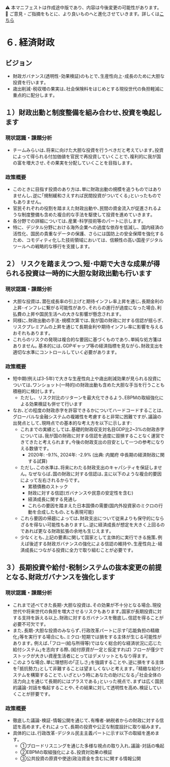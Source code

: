 ⚠️ 本マニフェストは作成途中版であり、内容は今後変更の可能性があります。  
💬 ご意見・ご指摘をもとに、より良いものへと進化させていきます。詳しくは[こちら](README.md#このマニフェスト自身もみんなの知恵を集めて改善していきます)

# ６. 経済財政

## ビジョン

* 財政ガバナンス(透明性･効果検証)のもとで､生産性向上･成長のために大胆な投資を行います｡  
* 歳出削減･税収増の果実は､社会保険料をはじめとする現役世代の負担軽減に重点的に配分します｡

## １）財政出動と制度整備を組み合わせ､投資を喚起します

### 現状認識・課題分析

* チームみらいは､将来に向けた大胆な投資を行うべきだと考えています｡投資によって得られる付加価値を官民で再投資していくことで､複利的に我が国の富を増大させ､その果実を分配していくことを目指します｡

### 政策概要

* このときに目指す投資のあり方は､単に財政出動の規模を追うものではありませんし､逆に｢規制緩和さえすれば民間投資がついてくる｣といったものでもありません｡  
* 官民それぞれの役割を踏まえた財政出動や､民間の資金流入が促進されるような制度整備も含めた複合的な手法を駆使して投資を進めていきます｡   
* 各分野での詳細については､産業･科学技術等のパートに示します｡
* 特に、デジタル分野における海外企業への過度な依存を低減し、国内経済の活性化、国民の貴重なデータの保護、さらには国防上の安全保障を強化するため、コモディティ化した技術領域においては、信頼性の高い国産デジタルツールへの戦略的な移行を支援します。

## ２） リスクを踏まえつつ､短･中期で大きな成果が得られる投資は一時的に大胆な財政出動も行います

### 現状認識・課題分析

* 大胆な投資は､潜在成長率の引上げと期待インフレ率上昇を通じ､長期金利の上昇･インフレに繋がる可能性があり､それらの進行が過度になった場合､利払費の上昇や国民生活への大きな影響が懸念されます｡  
* 同様に､財政出動の手法･規模次第では､我が国の財政に対する信認が揺らぎ､リスクプレミアムの上昇を通じて長期金利や期待インフレ率に影響を与えるおそれもあります｡  
* これらのリスクの発現は複合的な要因に基づくものであり､単純な処方箋はありません｡ 基本的には､GDPギャップ等の経済指標を見ながら､財政支出を適切な水準にコントロールしていく必要があります｡

### 政策概要

* 短中期(例えば3-5年)で大きな生産性向上や歳出削減効果が見られる投資については､ワンショット(一時的)の財政出動も含めた大胆な手当を行うことも積極的に検討します｡  
  * ただし、リスク対比のリターンを最大化できるよう､EBPMの取組強化による効果検証も併せて行います  
* なお､どの程度の財政赤字を許容できるかについてハードコードすることは､グローバルな金融システムの複雑性を考慮すると非常に困難ですが､議論の出発点として､現時点での基本的な考え方を以下に示します:   
  * これまでの実績としては､基礎的財政収支対名目GDP比2\~3%の財政赤字については､我が国の財政に対する信認を過度に毀損することなく運営できてきたと考えられます｡今後の財政支出の目安として一つの参考になりえる数値です｡  
    * 2020年: \-9.1%, 2024年: \-2.9% (出典: 内閣府 中長期の経済財政に関する試算)  
  * ただし､この水準は､将来にわたる財政支出のキャパシティを保証しません｡ なぜならば､国の財政に対する信認は､主に以下のような複合的要因によって左右されるからです｡  
    * 累積債務のストック  
    * 財政に対する信認(ガバナンスや民意の安定性を含む)  
    * 経済成長に関する見通し  
    * これらの要因を踏まえた日本国債の需要(国内外投資家のミクロの行動を合成したもの､とも表現可能)  
  * これら要因の帰趨によっては､財政支出について従来よりも保守的にならざるを得ない可能性もありますし､逆に経済成長が想定を大きく上回るのであれば更なる財政拡張の余地も生じえます｡  
  * 少なくとも､上記の要素に関して国家として主体的に実行できる施策､例えば後述する財政ガバナンスの強化による信認の維持や､生産性向上･経済成長につながる投資に全力で取り組むことが必要です｡

## ３）長期投資や給付･税制システムの抜本変更の前提となる､財政ガバナンスを強化します

### 現状認識・課題分析

* これまで述べてきた長期･大胆な投資は､その効果が不十分となる場合､現役世代や将来世代の負担を増大させるリスクもあります｡国家が長期投資に対する支持を訴える以上､財政に対するガバナンスを徹底し､信認を得ることが必要不可欠です｡  
* また､長期･大胆な投資のみならず､行政改革パートに示す｢応能負担の精緻化｣等を実行する場合にも､ミクロ･短期では損をする主体が生じる可能性があります｡ 例えば､｢フロー(給与所得等)ではなく総合的な経済状況に応じた給付システム｣を志向する際､(給付原資が一定と仮定すれば) フローが僅少でストックが大きい資産生活者にとってはデメリットともなり得ます｡  
* このような場合､単に理想形の｢正しさ｣を強調することや､逆に損をする主体を｢抵抗勢力｣として非難することは望ましくないと考えます｡ ｢精緻な給付システムを構築することで､いざという時にあなたの助けになる｣｢社会全体の活力向上を通じて長期的にはプラスである｣といった視点で､まずは広く国民的議論･対話を喚起することや､その結果に対して透明性を高め､検証していくことが肝要です｡

### 政策概要

* 徹底した議論･検証･情報公開を通じて､有権者･納税者からの財政に対する信認を高めます｡それによって､長期の投資や公正な制度設計に取り組みます｡  
* 具体的には､行政改革･デジタル民主主義パートに示す以下の取組を進めます｡   
  * ①ブロードリスニングを通じた多様な視点の取り入れ､議論･対話の喚起  
  * ②EBPMの取組強化による､投資対効果の検証  
  * ③公共投資の原資や使途(政治資金を含む)に関する情報公開
